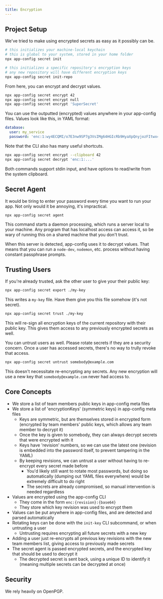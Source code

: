 ```yaml
---
title: Encryption
---
```


## Project Setup

We've tried to make using encrypted secrets as easy as it possibly can be.

```sh
# this initializes your machine-local keychain
# this is global to your system, stored in your home folder
npx app-config secret init

# this initializes a specific repository's encryption keys
# any new repository will have different encryption keys
npx app-config secret init-repo
```

From here, you can encrypt and decrypt values.

```sh
npx app-config secret encrypt 42
npx app-config secret encrypt null
npx app-config secret encrypt 'SuperSecret'
```

You can use the outputted (encrypted) values anywhere in your app-config files.
Values look like this, in YAML format:

```yaml
database:
  user: my_service
  password: 'enc:1:wy4ECQMI/o7E3nw9SP7g3VsIMg64HGIcRb9HyaXpQnyjozFItwx4HvsP1D2plP6Y0kYBAr2ytzs2v5bN+n2oVthkEmbrq8oqIqCF3Cx+pcjJ+5h+SyxQuJ7neNp4SRtnD4EK32rPJpyDMeHG4+pGwIjFuSH1USqQ=SZWR'
```

Note that the CLI also has many useful shortcuts.

```sh
npx app-config secret encrypt --clipboard 42
npx app-config secret decrypt 'enc:1:...'
```

Both commands support stdin input, and have options to read/write from the system clipboard.

## Secret Agent

It would be tiring to enter your password every time you want to run your app.
Not only would it be annoying, it's impractical.

```
npx app-config secret agent
```

This command starts a daemon processing, which runs a server local to your machine.
Any program that has localhost access can access it, so be wary of running this on
a shared machine that you don't trust.

When this server is detected, app-config uses it to decrypt values. That means that
you can run a `node-dev`, `nodemon`, etc. process without having constant passphrase
prompts.

## Trusting Users

If you're already trusted, ask the other user to give your their public key:

```sh
npx app-config secret export ./my-key
```

This writes a `my-key` file. Have them give you this file somehow (it's not secret).

```sh
npx app-config secret trust ./my-key
```

This will re-sign all encryption keys of the current repository with their public
key. This gives them access to any previously encrypted secrets as well.

You can untrust users as well. Please rotate secrets if they are a security concern.
Once a user has accessed secrets, there's no way to trully revoke that access.

```sh
npx app-config secret untrust somebody@example.com
```

This doesn't necessitate re-encrypting any secrets. Any new encryption will use a
new key that `somebody@example.com` never had access to.

## Core Concepts

- We store a list of team members public keys in app-config meta files
- We store a list of 'encryptionKeys' (symmetric keys) in app-config meta files
  - Keys are symmetric, but are themselves stored in encrypted form (encrypted by team members' public keys, which allows any team member to decrypt it)
  - Once the key is given to somebody, they can always decrypt secrets that were encrypted with it
  - Keys have 'revision' numbers, so we can use the latest one (revision is embedded into the password itself, to prevent tampering in the YAML)
  - By keeping revisions, we can untrust a user without having to re-encrypt every secret made before
    - You'd likely still want to rotate most passwords, but doing so automatically (dumping out YAML files everywhere) would be extremely difficult to do right
    - The secrets are already compromised, so manual intervention is needed regardless
- Values are encrypted using the app-config CLI
  - They come in the form `enc:{revision}:{base64}`
  - They store which key revision was used to encrypt them
- Values can be put anywhere in app-config files, and are detected and parsed automatically
- Rotating keys can be done with the `init-key` CLI subcommand, or when untrusting a user
  - Untrusting requires encrypting all future secrets with a new key
- Adding a user just re-encrypts all previous key revisions with the new team members list, giving access to previously made secrets
- The secret agent is passed encrypted secrets, and the encrypted key that should be used to decrypt it
  - The decrypted secret is sent back, using a unique ID to identify it (meaning multiple secrets can be decrypted at once)

## Security

We rely heavily on OpenPGP.
